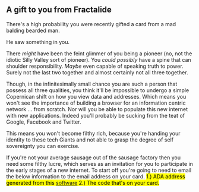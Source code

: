 <div class="row">
    <div class="col-lg-offset-3 col-lg-6 col-md-offset-2 col-md-8 col-xs-offset-1 col-xs-10 text-center">
        <h2 class="sub_heading_blue">A gift to you from Fractalide</h2>
        <p>
            There's a high probability you were recently gifted a card from a mad balding bearded man.
        </p>
        <p>
            He saw something in you.
        </p>
        <p>
            There <i>might</i> have been the feint glimmer of you being a pioneer (no, not the idiotic Silly Valley sort of pioneer). You <i>could possibly</i> have a spine that can shoulder responsibility. <i>Maybe</i> even capable of speaking truth to power. Surely not the last two together and almost certainly not all three together.
        </p>
        <p>
            Though, in the infinitesimally small chance you are such a person that possess all three qualities, you think it'll be impossible to undergo a simple Copernican shift on how you view data and addresses.
            Which means you won't see the importance of building a browser for an information centric network ... from scratch. Nor will you be able to populate this new internet with new applications. Indeed you'll probably be sucking from the teat of Google, Facebook and Twitter.
        </p>
        <p>
            This means you won't become filthy rich, because you're handing your identity to these tech Giants and not able to grasp the degree of self sovereignty you can exercise.  
        </p>
        <p>
            If you're not your average sausage out of the sausage factory then you need some filthy lucre, which serves as an invitation for you to participate in the early stages of a new internet. To start off you're going to need to email the below information to the email address on your card. <mark> 1.) ADA address generated from this <a href="https://github.com/input-output-hk/cardano-cli">software</a> 2.) The code that's on your card.</mark>
        </p>
    </div>
</div>
